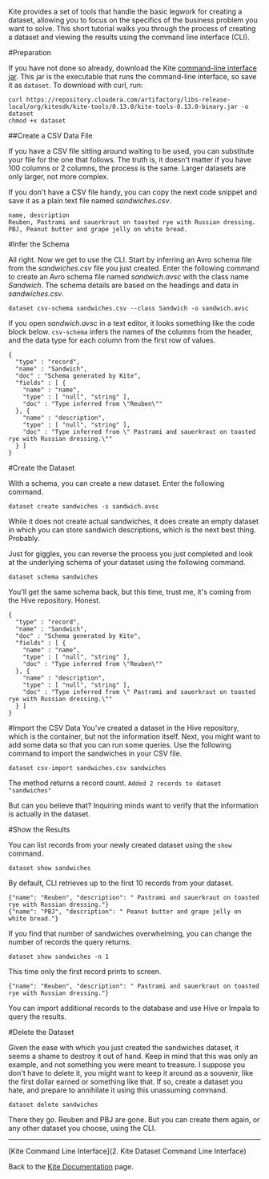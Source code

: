 Kite provides a set of tools that handle the basic legwork for creating a dataset, allowing you to focus on the specifics of the business problem you want to solve. This short tutorial walks you through the process of creating a dataset and viewing the results using the command line interface (CLI).

#Preparation

If you have not done so already, download the Kite [command-line interface jar](https://repository.cloudera.com/artifactory/libs-release-local/org/kitesdk/kite-tools/0.13.0/kite-tools-0.13.0-binary.jar). This jar is the executable that runs the command-line interface, so save it as `dataset`. To download with curl, run:

```
curl https://repository.cloudera.com/artifactory/libs-release-local/org/kitesdk/kite-tools/0.13.0/kite-tools-0.13.0-binary.jar -o dataset
chmod +x dataset
```

##Create a CSV Data File

If you have a CSV file sitting around waiting to be used, you can substitute your file for the one that follows. The truth is, it doesn't matter if you have 100 columns or 2 columns, the process is the same. Larger datasets are only larger, not more complex.

If you don't have a CSV file handy, you can copy the next code snippet and save it as a plain text file named *sandwiches.csv*.

```
name, description
Reuben, Pastrami and sauerkraut on toasted rye with Russian dressing.
PBJ, Peanut butter and grape jelly on white bread.
```
#Infer the Schema

All right. Now we get to use the CLI. Start by inferring an Avro schema file from the *sandwiches.csv* file you just created. Enter the following command to create an Avro schema file named *sandwich.avsc* with the class name *Sandwich*. The schema details are based on the headings and data in *sandwiches.csv*.

`dataset csv-schema sandwiches.csv --class Sandwich -o sandwich.avsc`

If you open *sandwich.avsc* in a text editor, it looks something like the code block below. `csv-schema` infers the names of the columns from the header, and the data type for each column from the first row of values.

```
{
  "type" : "record",
  "name" : "Sandwich",
  "doc" : "Schema generated by Kite",
  "fields" : [ {
    "name" : "name",
    "type" : [ "null", "string" ],
    "doc" : "Type inferred from \"Reuben\""
  }, {
    "name" : "description",
    "type" : [ "null", "string" ],
    "doc" : "Type inferred from \" Pastrami and sauerkraut on toasted rye with Russian dressing.\""
  } ]
}
```

#Create the Dataset

With a schema, you can create a new dataset. Enter the following command.

`dataset create sandwiches -s sandwich.avsc`

While it does not create actual sandwiches, it does create an empty dataset in which you can store sandwich descriptions, which is the next best thing. Probably.

Just for giggles, you can reverse the process you just completed and look at the underlying schema of your dataset using the following command.

`dataset schema sandwiches`

You'll get the same schema back, but this time, trust me, it's coming from the Hive repository. Honest.

```
{
  "type" : "record",
  "name" : "Sandwich",
  "doc" : "Schema generated by Kite",
  "fields" : [ {
    "name" : "name",
    "type" : [ "null", "string" ],
    "doc" : "Type inferred from \"Reuben\""
  }, {
    "name" : "description",
    "type" : [ "null", "string" ],
    "doc" : "Type inferred from \" Pastrami and sauerkraut on toasted rye with Russian dressing.\""
  } ]
}
```
#Import the CSV Data
You've created a dataset in the Hive repository, which is the container, but not the information itself. Next, you might want to add some data so that you can run some queries. Use the following command to import the sandwiches in your CSV file.

`dataset csv-import sandwiches.csv sandwiches`

The method returns a record count. 
`Added 2 records to dataset "sandwiches"`

But can you believe that? Inquiring minds want to verify that the information is actually in the dataset.

#Show the Results

You can list records from your newly created dataset using the `show` command.

`dataset show sandwiches`

By default, CLI retrieves up to the first 10 records from your dataset.

```
{"name": "Reuben", "description": " Pastrami and sauerkraut on toasted rye with Russian dressing."}
{"name": "PBJ", "description": " Peanut butter and grape jelly on white bread."}
```

If you find that number of sandwiches overwhelming, you can change the number of records the query returns.

`dataset show sandwiches -n 1`

This time only the first record prints to screen.

`{"name": "Reuben", "description": " Pastrami and sauerkraut on toasted rye with Russian dressing."}`

You can import additional records to the database and use Hive or Impala to query the results.

#Delete the Dataset

Given the ease with which you just created the sandwiches dataset, it seems a shame to destroy it out of hand. Keep in mind that this was only an example, and not something you were meant to treasure. I suppose you don't have to delete it, you might want to keep it around as a souvenir, like the first dollar earned or something like that. If so, create a dataset you hate, and prepare to annihilate it using this unassuming command.

`dataset delete sandwiches`

There they go. Reuben and PBJ are gone. But you can create them again, or any other dataset you choose, using the CLI.

***
[Kite Command Line Interface](2. Kite Dataset Command Line Interface)

Back to the [Kite Documentation](https://github.com/kite-sdk/kite/wiki/0.-Kite-SDK-Documentation) page.
